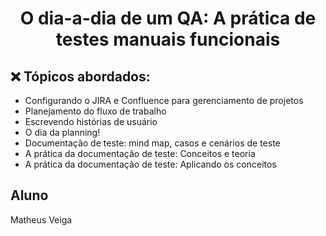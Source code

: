 <h1 align="center"> O dia-a-dia de um QA: A prática de testes manuais funcionais </h1>

## ❌ Tópicos abordados:

- Configurando o JIRA e Confluence para gerenciamento de projetos
- Planejamento do fluxo de trabalho
- Escrevendo histórias de usuário
- O dia da planning!
- Documentação de teste: mind map, casos e cenários de teste
- A prática da documentação de teste: Conceitos e teoria
- A prática da documentação de teste: Aplicando os conceitos

## Aluno

Matheus Veiga
